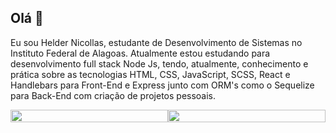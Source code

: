 ## Olá 👋

Eu sou Helder Nicollas, estudante de Desenvolvimento de Sistemas no Instituto Federal de Alagoas. Atualmente estou estudando para desenvolvimento full stack Node Js, tendo, atualmente, conhecimento e prática sobre as tecnologias HTML, CSS, JavaScript, SCSS, React e Handlebars para Front-End e Express junto com ORM's como o Sequelize para Back-End com criação de projetos pessoais.



<div style="display: flex;">
  <img width="100%" src="https://github-readme-stats.vercel.app/api?username=Helder-programer&show_icons=true&theme=dracula"/>
  <img width="100%" src="https://github-readme-stats.vercel.app/api/top-langs/?username=Helder-programer&layout=compact&theme=dracula"/>  
</div>
